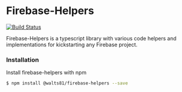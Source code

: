 # Firebase-Helpers

[![Build Status](https://travis-ci.com/walts81/firebase-helpers.svg?branch=master)](https://travis-ci.com/walts81/firebase-helpers)

Firebase-Helpers is a typescript library with various code helpers and implementations for kickstarting any Firebase project.

### Installation

Install firebase-helpers with npm

```sh
$ npm install @walts81/firebase-helpers --save
```
